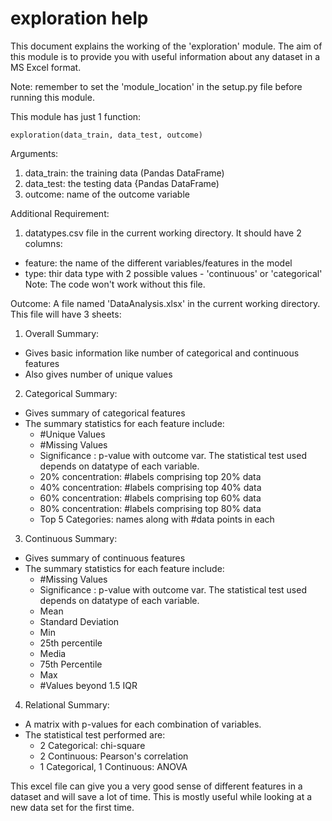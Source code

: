 # exploration help

This document explains the working of the 'exploration' module. The aim of this module is to provide you with useful information about any dataset in a MS Excel format.

Note: remember to set the 'module_location' in the setup.py file before running this module.

This module has just 1 function:

`exploration(data_train, data_test, outcome)`

Arguments:
1. data_train: the training data (Pandas DataFrame)
2. data_test: the testing data {Pandas DataFrame)
3. outcome: name of the outcome variable

Additional Requirement:
1. datatypes.csv file in the current working directory. It should have 2 columns: 
  - feature: the name of the different variables/features in the model
  - type: thir data type with 2 possible values - 'continuous' or 'categorical'
Note: The code won't work without this file.

Outcome:
A file named 'DataAnalysis.xlsx' in the current working directory. This file will have 3 sheets:
1. Overall Summary:
  - Gives basic information like number of categorical and continuous features
  - Also gives number of unique values
2. Categorical Summary:
  - Gives summary of categorical features
  - The summary statistics for each feature include:
    - #Unique Values
    - #Missing Values
    - Significance : p-value with outcome var. The statistical test used depends on datatype of each variable.
    - 20% concentration: #labels comprising top 20% data
    - 40% concentration: #labels comprising top 40% data
    - 60% concentration: #labels comprising top 60% data
    - 80% concentration: #labels comprising top 80% data
    - Top 5 Categories: names along with #data points in each
3. Continuous Summary:
  - Gives summary of continuous features
  - The summary statistics for each feature include:
    - #Missing Values
    - Significance : p-value with outcome var. The statistical test used depends on datatype of each variable.
    - Mean
    - Standard Deviation
    - Min
    - 25th percentile
    - Media
    - 75th Percentile
    - Max
    - #Values beyond 1.5 IQR
4. Relational Summary:
  - A matrix with p-values for each combination of variables.
  - The statistical test performed are:
    - 2 Categorical: chi-square
    - 2 Continuous: Pearson's correlation
    - 1 Categorical, 1 Continuous: ANOVA
    
This excel file can give you a very good sense of different features in a dataset and will save a lot of time. This is mostly useful while looking at a new data set for the first time.
